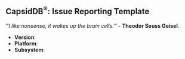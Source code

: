 <!--
Thanks for wanting to report an issue you've found in CapsidDB®.
Please fill in the template below by replacing the html comments with an appropriate answer.
If unsure about something, just do as best as you're able.

version:    usually output of `capsidDB -v`
platform:   either `uname -a` output, or if Windows, version and 32 or 64-bit.
subsystem:  optional -- if known please specify affected core module name.

It will be much easier for us to fix the issue if a test case that reproduces
the problem is provided. Ideally this test case should not have any external
dependencies. We understand that it is not always possible to reduce your code
to a small test case, but we would appreciate to have as
much data as possible.

Thank you!
-->
## CapsidDB<sup>®</sup>: Issue Reporting Template
<i><b>"</b>I like nonsense, it wakes up the brain cells.<b>"</b></i> - <b>Theodor Seuss Geisel</b>.
* **Version**:
* **Platform**:
* **Subsystem**:

<!-- Enter your issue details below this comment. -->
